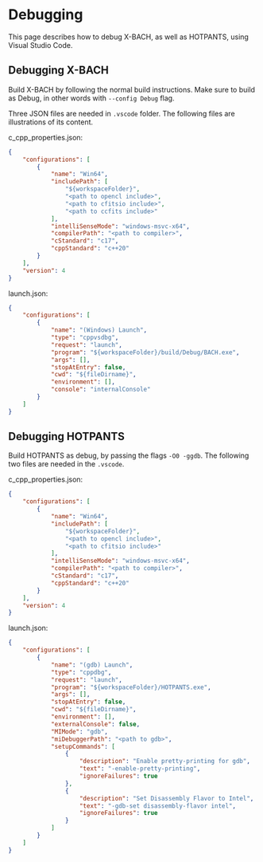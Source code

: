 # Debugging
This page describes how to debug X-BACH, as well as HOTPANTS, using Visual Studio Code.

## Debugging X-BACH
Build X-BACH by following the normal build instructions. Make sure to build as Debug, in other words with `--config Debug` flag.

Three JSON files are needed in `.vscode` folder. The following files are illustrations of its content.

c_cpp_properties.json:

``` json
{
    "configurations": [
        {
            "name": "Win64",
            "includePath": [
                "${workspaceFolder}",
                "<path to opencl include>",
                "<path to cfitsio include>",
                "<path to ccfits include>"
            ],
            "intelliSenseMode": "windows-msvc-x64",
            "compilerPath": "<path to compiler>",
            "cStandard": "c17",
            "cppStandard": "c++20"
        }
    ],
    "version": 4
}
```

launch.json:

``` json
{
    "configurations": [
        {
            "name": "(Windows) Launch",
            "type": "cppvsdbg",
            "request": "launch",
            "program": "${workspaceFolder}/build/Debug/BACH.exe",
            "args": [],
            "stopAtEntry": false,
            "cwd": "${fileDirname}",
            "environment": [],
            "console": "internalConsole"
        }
    ]
}
```

## Debugging HOTPANTS
Build HOTPANTS as debug, by passing the flags `-O0 -ggdb`. The following two files are needed in the `.vscode`.

c_cpp_properties.json:

``` json
{
    "configurations": [
        {
            "name": "Win64",
            "includePath": [
                "${workspaceFolder}",
                "<path to opencl include>",
                "<path to cfitsio include>"
            ],
            "intelliSenseMode": "windows-msvc-x64",
            "compilerPath": "<path to compiler>",
            "cStandard": "c17",
            "cppStandard": "c++20"
        }
    ],
    "version": 4
}
```

launch.json:

``` json
{
    "configurations": [
        {
            "name": "(gdb) Launch",
            "type": "cppdbg",
            "request": "launch",
            "program": "${workspaceFolder}/HOTPANTS.exe",
            "args": [],
            "stopAtEntry": false,
            "cwd": "${fileDirname}",
            "environment": [],
            "externalConsole": false,
            "MIMode": "gdb",
            "miDebuggerPath": "<path to gdb>",
            "setupCommands": [
                {
                    "description": "Enable pretty-printing for gdb",
                    "text": "-enable-pretty-printing",
                    "ignoreFailures": true
                },
                {
                    "description": "Set Disassembly Flavor to Intel",
                    "text": "-gdb-set disassembly-flavor intel",
                    "ignoreFailures": true
                }
            ]
        }
    ]
}
```
